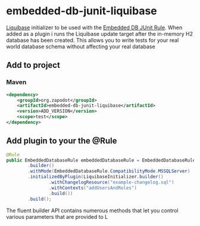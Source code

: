embedded-db-junit-liquibase
===========================

[Liquibase](http://www.liquibase.org/) initializer to be used with the [Embedded DB JUnit Rule](../README.md). 
When added as a plugin i runs the Liquibase update target after the
in-memory H2 database has been created. This allows you to write tests
for your real world database schema without affecting your real database

## Add to project

### Maven
```xml
<dependency>
    <groupId>org.zapodot</groupId>
    <artifactId>embedded-db-junit-liquibase</artifactId>
    <version>ADD_VERSION</version>
    <scope>test</scope>
</dependency>
```

## Add plugin to your the @Rule 
```java
@Rule
public EmbeddedDatabaseRule embeddedDatabaseRule = EmbeddedDatabaseRule
        .builder()
        .withMode(EmbeddedDatabaseRule.CompatibilityMode.MSSQLServer)
        .initializedByPlugin(LiquibaseInitializer.builder()
                .withChangelogResource("example-changelog.sql")
                .withContexts("addUsersAndRoles")
                .build())
        .build();
```

The fluent builder API contains numerous methods that let you control various parameters
that are provided to L
